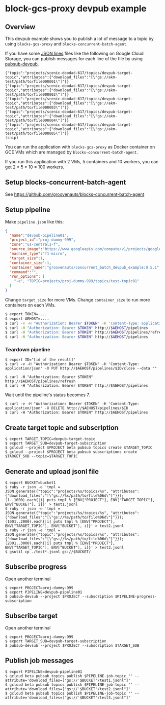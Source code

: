 # block-gcs-proxy devpub example

## Overview

This devpub example shows you to publish a lot of message to a topic by using
`blocks-gcs-proxy` and `blocks-concurrent-batch-agent`.

If you have some [JSON lines](http://jsonlines.org/) files like the following on Google Cloud Storage,
you can publish messages for each line of the file by using [pubsub-devpub](https://github.com/groovenauts/pubsub-devpub).

```
{"topic":"projects/scenic-doodad-617/topics/devpub-target-topic","attributes":{"download_files":"[\"gs://akm-test/path/to/file000001\"]"}}
{"topic":"projects/scenic-doodad-617/topics/devpub-target-topic","attributes":{"download_files":"[\"gs://akm-test/path/to/file000002\"]"}}
{"topic":"projects/scenic-doodad-617/topics/devpub-target-topic","attributes":{"download_files":"[\"gs://akm-test/path/to/file000003\"]"}}
{"topic":"projects/scenic-doodad-617/topics/devpub-target-topic","attributes":{"download_files":"[\"gs://akm-test/path/to/file000004\"]"}}
{"topic":"projects/scenic-doodad-617/topics/devpub-target-topic","attributes":{"download_files":"[\"gs://akm-test/path/to/file000005\"]"}}
(snip)
```

You can run the application with `blocks-gcs-proxy` as Docker container on GCE VMs
which are managed by `blocks-concurrent-batch-agent`.

If you run this application with 2 VMs, 5 containers and 10 workers,
you can get 2 * 5 * 10 = 100 workers.



## Setup blocks-concurrent-batch-agent

See https://github.com/groovenauts/blocks-concurrent-batch-agent

## Setup pipeline

Make `pipeline.json` like this:

```json
{
  "name":"devpub-pipeline01",
  "project_id":"proj-dummy-999",
  "zone":"us-central1-f",
  "source_image":"https://www.googleapis.com/compute/v1/projects/google-containers/global/images/gci-stable-55-8872-76-0",
  "machine_type":"f1-micro",
  "target_size":1,
  "container_size":1,
  "container_name":"groovenauts/concurrent_batch_devpub_example:0.5.1",
  "command":"",
  "run_options": [
    "-e", "TOPIC=projects/proj-dummy-999/topics/test-topic01"
  ]
}
```

Change `target_size` for more VMs.
Change `container_size` to run more containers on each VMs.



```bash
$ export TOKEN=....
$ export AEHOST=....
$ curl -v -H "Authorization: Bearer $TOKEN" -H 'Content-Type: application/json' -X POST http://$AEHOST/pipelines --data @pipeline.json
$ curl -H "Authorization: Bearer $TOKEN" http://$AEHOST/pipelines
$ curl -H "Authorization: Bearer $TOKEN" http://$AEHOST/pipelines/refresh
$ curl -H "Authorization: Bearer $TOKEN" http://$AEHOST/pipelines
```


### Teardown pipeline

```
$ export ID="[id of the result]"
$ curl -v -H "Authorization: Bearer $TOKEN" -H 'Content-Type: application/json' -X PUT http://$AEHOST/pipelines/$ID/close --data ""
```

```
$ curl -H "Authorization: Bearer $TOKEN" http://$AEHOST/pipelines/refresh
$ curl -H "Authorization: Bearer $TOKEN" http://$AEHOST/pipelines
```

Wait until the pipeline's status becomes 7.


```
$ curl -v -H "Authorization: Bearer $TOKEN" -H 'Content-Type: application/json' -X DELETE http://$AEHOST/pipelines/$ID
$ curl -H "Authorization: Bearer $TOKEN" http://$AEHOST/pipelines
```

## Create target topic and subscription

```
$ export TARGET_TOPIC=devpub-target-topic
$ export TARGET_SUB=devpub-target-subscription
$ gcloud --project $PROJECT beta pubsub topics create $TARGET_TOPIC
$ gcloud --project $PROJECT beta pubsub subscriptions create $TARGET_SUB --topic=$TARGET_TOPIC
```

## Generate and upload jsonl file

```
$ export BUCKET=bucket1
$ ruby -r json -e 'tmpl = JSON.generate({"topic":"projects/%s/topics/%s", "attributes":{"download_files":"[\"gs://%s/path/to/file%06d\"]"}}); (1..1000).each{|i| puts tmpl % [ENV["PROJECT"], ENV["TARGET_TOPIC"], ENV["BUCKET"], i]}' > test1.jsonl
$ ruby -r json -e 'tmpl = JSON.generate({"topic":"projects/%s/topics/%s", "attributes":{"download_files":"[\"gs://%s/path/to/file%06d\"]"}}); (1001..2000).each{|i| puts tmpl % [ENV["PROJECT"], ENV["TARGET_TOPIC"], ENV["BUCKET"], i]}' > test2.jsonl
$ ruby -r json -e 'tmpl = JSON.generate({"topic":"projects/%s/topics/%s", "attributes":{"download_files":"[\"gs://%s/path/to/file%06d\"]"}}); (2001..3000).each{|i| puts tmpl % [ENV["PROJECT"], ENV["TARGET_TOPIC"], ENV["BUCKET"], i]}' > test3.jsonl
$ gsutil cp ./test*.jsonl gs://$BUCKET/
```

## Subscribe progress

Open another terminal

```
$ export PROJECT=proj-dummy-999
$ export PIPELINE=devpub-pipeline01
$ pubsub-devsub --project $PROJECT --subscription $PIPELINE-progress-subscription
```

## Subscribe target

Open another terminal

```
$ export PROJECT=proj-dummy-999
$ export TARGET_SUB=devpub-target-subscription
$ pubsub-devsub --project $PROJECT --subscription $TARGET_SUB
```


## Publish job messages

```
$ export PIPELINE=devpub-pipeline01
$ gcloud beta pubsub topics publish $PIPELINE-job-topic '' --attribute='download_files=["gs://'$BUCKET'/test1.jsonl"]'
$ gcloud beta pubsub topics publish $PIPELINE-job-topic '' --attribute='download_files=["gs://'$BUCKET'/test2.jsonl"]'
$ gcloud beta pubsub topics publish $PIPELINE-job-topic '' --attribute='download_files=["gs://'$BUCKET'/test3.jsonl"]'
```
